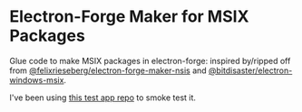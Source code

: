 # Electron-Forge Maker for MSIX Packages

Glue code to make MSIX packages in electron-forge: inspired by/ripped off from [@felixrieseberg/electron-forge-maker-nsis](https://github.com/felixrieseberg/electron-forge-maker-nsis) and [@bitdisaster/electron-windows-msix](https://github.com/bitdisaster/electron-windows-msix).


I've been using [this test app repo](https://github.com/jasonbot/electron-forge-test-app) to smoke test it.